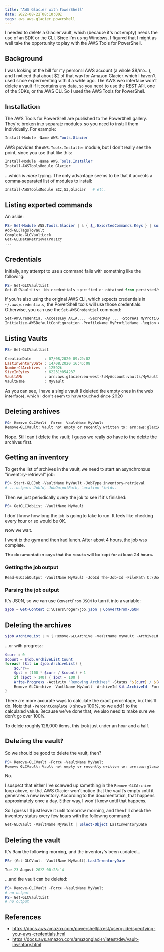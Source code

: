 ```yaml
---
title: "AWS Glacier with PowerShell"
date: 2022-08-22T08:10:00Z
tags: aws aws-glacier powershell
---
```


I needed to delete a Glacier vault, which (because it's not empty) needs the use of an SDK or the CLI. Since I'm using
Windows, I figured that I might as well take the opportunity to play with the AWS Tools for PowerShell.

## Background

I was looking at the bill for my personal AWS account (a whole $8/mo...), and I noticed that about $2 of that was for
Amazon Glacier, which I haven't used since experimenting with it a while ago. The AWS web interface won't delete a vault
if it contains any data, so you need to use the REST API, one of the SDKs, or the AWS CLI. So I used the AWS Tools for
PowerShell.

## Installation

The AWS Tools for PowerShell are published to the PowerShell gallery. They're broken into separate modules, so you need
to install them individually. For example:

```powershell
Install-Module -Name AWS.Tools.Glacier
```

AWS provides the `AWS.Tools.Installer` module, but I don't really see the point, since you use that like this:

```powershell
Install-Module -Name AWS.Tools.Installer
Install-AWSToolsModule Glacier
```

...which is _more_ typing. The only advantage seems to be that it accepts a comma-separated list of modules to install:

```powershell
Install-AWSToolsModule EC2,S3,Glacier   # etc.
```

## Listing exported commands

An aside:

```powershell
PS> Get-Module AWS.Tools.Glacier | % { $_.ExportedCommands.Keys } | sort
Add-GLCTagsToVault
Complete-GLCVaultLock
Get-GLCDataRetrievalPolicy
...
```

## Credentials

Initially, any attempt to use a command fails with something like the following:

```powershell
PS> Get-GLCVaultList
Get-GLCVaultList: No credentials specified or obtained from persisted/shell defaults.
```

If you're also using the original AWS CLI, which expects credentials in `~/.aws/credentials`, the PowerShell tools will
use those credentials. Otherwise, you can use the `Set-AWSCredential` command:

```powershell
Set-AWSCredential -AccessKey AKIA.... -SecretKey ... -StoreAs MyProfileName
Initialize-AWSDefaultConfiguration -ProfileName MyProfileName -Region eu-west-2     # eu-west-2 is London
```

## Listing Vaults

```powershell
PS> Get-GLCVaultList

CreationDate      : 07/08/2020 09:29:02
LastInventoryDate : 14/08/2020 16:46:08
NumberOfArchives  : 125926
SizeInBytes       : 622319054237
VaultARN          : arn:aws:glacier:eu-west-2:MyAccount:vaults/MyVault
VaultName         : MyVault
```

As you can see, I have a single vault (I deleted the empty ones in the web interface), which I don't seem to have
touched since 2020.

## Deleting archives

```powershell
PS> Remove-GLCVault -Force -VaultName MyVault
Remove-GLCVault: Vault not empty or recently written to: arn:aws:glacier:eu-west-2:<account>:vaults/MyVault
```

Nope. Still can't delete the vault; I guess we really _do_ have to the delete the archives first.

## Getting an inventory

To get the list of archives in the vault, we need to start an asynchronous "inventory-retrieval" job:

```powershell
PS> Start-GLCJob -VaultName MyVault -JobType inventory-retrieval
# ...outputs JobId, JobOutputPath, Location fields.
```

Then we just periodically query the job to see if it's finished:

```powershell
PS> GetGLCJobList -VaultName MyVault
```

I don't know how long the job is going to take to run. It feels like checking every hour or so would be OK.

Now we wait.

<div class="callout callout-success" markdown="span">
I went to the gym and then had lunch. After about 4 hours, the job was complete.
</div>

The documentation says that the results will be kept for at least 24 hours.

### Getting the job output

```powershell
Read-GLCJobOutput -VaultName MyVault -JobId The-Job-Id -FilePath C:\Users\roger\job.json
```

### Parsing the job output

It's JSON, so we can use `ConvertFrom-JSON` to turn it into a variable:

```powershell
$job = Get-Content C:\Users\roger\job.json | ConvertFrom-JSON
```

## Deleting the archives

```powershell
$job.ArchiveList | % { Remove-GLCArchive -VaultName MyVault -ArchiveId $_.ArchiveId -Force }
```

...or with progress:

```powershell
$curr = 0
$count = $job.ArchiveList.Count
foreach ($it in $job.ArchiveList) {
    $curr++
    $pct = (100 * $curr / $count) + 1
    if ($pct > 100) { $pct = 100 }
    Write-Progress -Activity "Removing Archives" -Status "${curr} / ${count}" -PercentComplete $pct
    Remove-GLCArchive -VaultName MyVault -ArchiveId $it.ArchiveId -Force
}
```

There are more accurate ways to calculate the exact percentage, but this'll do. Note that `-PercentComplete 0` shows
100%, so we add 1 to the calculated value. Because we've done that, we also need to make sure we don't go over 100%.

To delete roughly 126,000 items, this took just under an hour and a half.

## Deleting the vault?

So we should be good to delete the vault, then?

```powershell
PS> Remove-GLCVault -Force -VaultName MyVault
Remove-GLCVault: Vault not empty or recently written to: arn:aws:glacier:eu-west-2:<account>:vaults/MyVault
```

No.

I suspect that either I've screwed up something in the `Remove-GLCArchive` loop above, or that AWS Glacier won't notice
that the vault's empty until it generates a new inventory. According to the documentation, that happens approximately
once a day. Either way, I won't know until that happens.

So I guess I'll just leave it until tomorrow morning, and then I'll check the inventory status every few hours with the
following command:

```powershell
Get-GLCVault -VaultName MyVault | Select-Object LastInventoryDate
```

## Deleting the vault

It's 9am the following morning, and the inventory's been updated...

```powershell
PS> (Get-GLCVault -VaultName MyVault).LastInventoryDate

Tue 23 August 2022 00:28:14
```

...and the vault can be deleted:

```powershell
PS> Remove-GLCVault -Force -VaultName MyVault
# no output
PS> Get-GLCVaultList
# no output
```

## References

- <https://docs.aws.amazon.com/powershell/latest/userguide/specifying-your-aws-credentials.html>
- <https://docs.aws.amazon.com/amazonglacier/latest/dev/vault-inventory.html>
